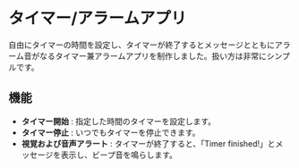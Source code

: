 # タイマー/アラームアプリ

自由にタイマーの時間を設定し、タイマーが終了するとメッセージとともにアラーム音がなるタイマー兼アラームアプリを制作しました。扱い方は非常にシンプルです。

## 機能

- **タイマー開始** : 指定した時間のタイマーを設定します。
- **タイマー停止** : いつでもタイマーを停止できます。
- **視覚および音声アラート** : タイマーが終了すると、「Timer finished!」とメッセージを表示し、ビープ音を鳴らします。